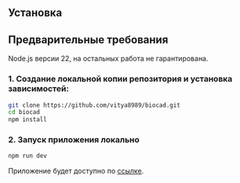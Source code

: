 ## Установка

## Предварительные требования
Node.js версии 22, на остальных работа не гарантирована.

### 1. Создание локальной копии репозитория и установка зависимостей:

```bash
git clone https://github.com/vitya8989/biocad.git
cd biocad
npm install
```
### 2. Запуск приложения локально

```bash
npm run dev
```

Приложение будет доступно по [ссылке](http://localhost:3000/).
